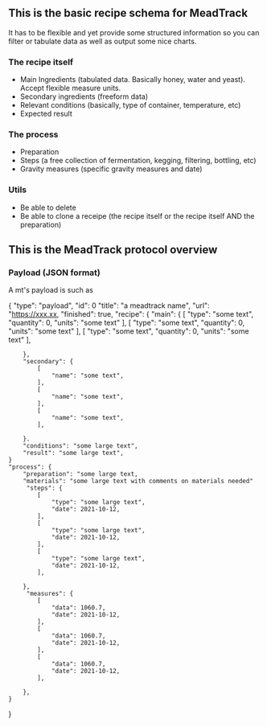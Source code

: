## This is the basic recipe schema for MeadTrack

It has to be flexible and yet provide some structured information so you can filter or tabulate data as well as output some nice charts.

### The recipe itself

- Main Ingredients (tabulated data. Basically honey, water and yeast). Accept flexible measure units.
- Secondary ingredients (freeform data)
- Relevant conditions (basically, type of container, temperature, etc)
- Expected result

### The process

- Preparation
- Steps (a free collection of fermentation, kegging, filtering, bottling, etc)
- Gravity measures (specific gravity measures and date)

### Utils

- Be able to delete
- Be able to clone a receipe (the recipe itself or the recipe itself AND the preparation)

## This is the MeadTrack protocol overview

### Payload (JSON format)

A mt's payload is such as

{
    "type": "payload",
    "id": 0
    "title": "a meadtrack name",
    "url": "https://xxx.xx,
    "finished": true,
    "recipe": {
        "main": {
            [
                "type": "some text",
                "quantity": 0,
                "units": "some text"
            ],
                        [
                "type": "some text",
                "quantity": 0,
                "units": "some text"
            ],
            [
                "type": "some text",
                "quantity": 0,
                "units": "some text"
            ],

        },
        "secondary": {
            [
                "name": "some text",
            ],
            [
                "name": "some text",
            ],
            [
                "name": "some text",
            ],

        }.
        "conditions": "some large text",
        "result": "some large text",
    }        
    "process": {
        "preparation": "some large text,
        "materials": "some large text with comments on materials needed"
         "steps": {
            [
                "type": "some large text",
                "date": 2021-10-12,
            ],
            [
                "type": "some large text",
                "date": 2021-10-12,
            ],
            [
                "type": "some large text",
                "date": 2021-10-12,
            ],

        },
         "measures": {
            [
                "data": 1060.7,
                "date": 2021-10-12,
            ],
            [
                "data": 1060.7,
                "date": 2021-10-12,
            ],
            [
                "data": 1060.7,
                "date": 2021-10-12,
            ],

        },
    }
}

